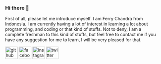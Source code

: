 ### Hi there 👋
First of all, please let me introduce myself. I am Ferry Chandra from Indonesia. I am currently having a lot of interest in learning a lot about programming, and coding or that kind of stuffs.
Not to deny, I am a complete freshman to this kind of stuffs, but feel free to contact me if you have any suggestion for me to learn, I will be very pleased for that.



[<img src='https://cdn.jsdelivr.net/npm/simple-icons@3.0.1/icons/github.svg' alt='github' height='40'>](https://github.com/ferry5245)  [<img src='https://cdn.jsdelivr.net/npm/simple-icons@3.0.1/icons/facebook.svg' alt='facebook' height='40'>](https://www.facebook.com/ignatiusferry.chandra)  [<img src='https://cdn.jsdelivr.net/npm/simple-icons@3.0.1/icons/instagram.svg' alt='instagram' height='40'>](https://www.instagram.com/basiliusferry/)  [<img src='https://cdn.jsdelivr.net/npm/simple-icons@3.0.1/icons/twitter.svg' alt='twitter' height='40'>](https://twitter.com/@ferry_5245)  
